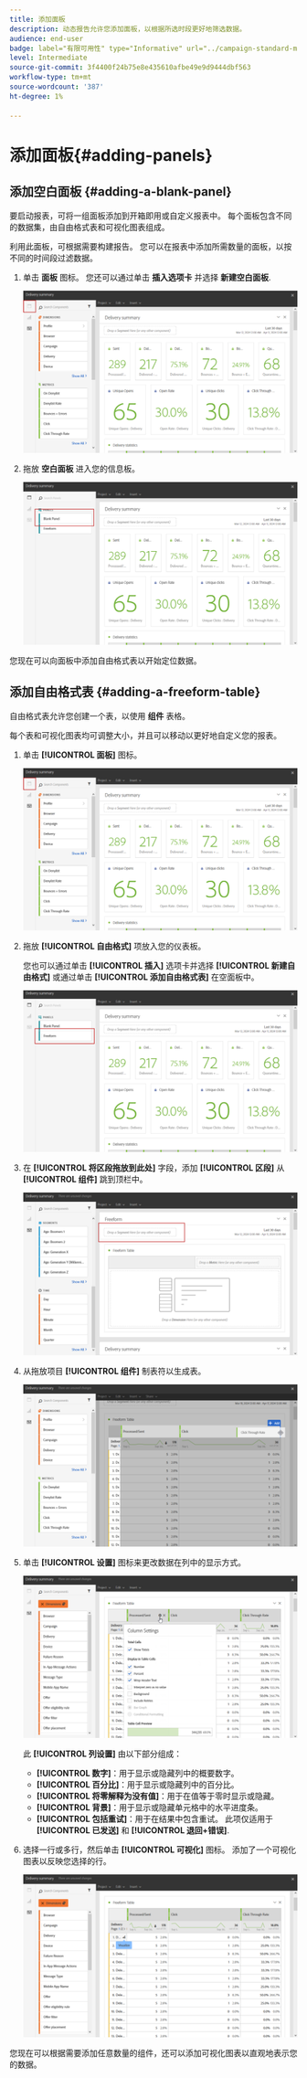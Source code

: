 ```yaml
---
title: 添加面板
description: 动态报告允许您添加面板，以根据所选时段更好地筛选数据。
audience: end-user
badge: label="有限可用性" type="Informative" url="../campaign-standard-migration-home.md" tooltip="仅限于Campaign Standard已迁移的用户"
level: Intermediate
source-git-commit: 3f4400f24b75e8e435610afbe49e9d9444dbf563
workflow-type: tm+mt
source-wordcount: '387'
ht-degree: 1%

---
```


# 添加面板{#adding-panels}

## 添加空白面板 {#adding-a-blank-panel}

要启动报表，可将一组面板添加到开箱即用或自定义报表中。 每个面板包含不同的数据集，由自由格式表和可视化图表组成。

利用此面板，可根据需要构建报告。 您可以在报表中添加所需数量的面板，以按不同的时间段过滤数据。

1. 单击 **面板** 图标。 您还可以通过单击 **插入选项卡** 并选择 **新建空白面板**.

   ![](assets/dynamic_report_panel_1.png)

1. 拖放 **空白面板** 进入您的信息板。

   ![](assets/dynamic_report_panel.png)

您现在可以向面板中添加自由格式表以开始定位数据。

## 添加自由格式表 {#adding-a-freeform-table}

自由格式表允许您创建一个表，以使用 **组件** 表格。

每个表和可视化图表均可调整大小，并且可以移动以更好地自定义您的报表。

1. 单击 **[!UICONTROL 面板]** 图标。

   ![](assets/dynamic_report_panel_1.png)

1. 拖放 **[!UICONTROL 自由格式]** 项放入您的仪表板。

   您也可以通过单击 **[!UICONTROL 插入]** 选项卡并选择 **[!UICONTROL 新建自由格式]** 或通过单击 **[!UICONTROL 添加自由格式表]** 在空面板中。

   ![](assets/dynamic_report_panel_2.png)

1. 在 **[!UICONTROL 将区段拖放到此处]** 字段，添加 **[!UICONTROL 区段]** 从 **[!UICONTROL 组件]** 跳到顶栏中。

   ![](assets/dynamic_report_panel_3.png)

1. 从拖放项目 **[!UICONTROL 组件]** 制表符以生成表。

   ![](assets/dynamic_report_freeform_3.png)

1. 单击 **[!UICONTROL 设置]** 图标来更改数据在列中的显示方式。

   ![](assets/dynamic_report_freeform_4.png)

   此 **[!UICONTROL 列设置]** 由以下部分组成：

   * **[!UICONTROL 数字]**：用于显示或隐藏列中的概要数字。
   * **[!UICONTROL 百分比]**：用于显示或隐藏列中的百分比。
   * **[!UICONTROL 将零解释为没有值]**：用于在值等于零时显示或隐藏。
   * **[!UICONTROL 背景]**：用于显示或隐藏单元格中的水平进度条。
   * **[!UICONTROL 包括重试]**：用于在结果中包含重试。 此项仅适用于 **[!UICONTROL 已发送]** 和 **[!UICONTROL 退回+错误]**.

1. 选择一行或多行，然后单击 **[!UICONTROL 可视化]** 图标。 添加了一个可视化图表以反映您选择的行。

   ![](assets/dynamic_report_freeform_5.png)

您现在可以根据需要添加任意数量的组件，还可以添加可视化图表以直观地表示您的数据。
